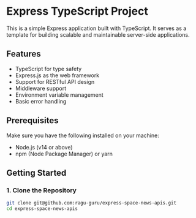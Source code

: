 # Express TypeScript Project

This is a simple Express application built with TypeScript. It serves as a template for building scalable and maintainable server-side applications.

## Features

- TypeScript for type safety
- Express.js as the web framework
- Support for RESTful API design
- Middleware support
- Environment variable management
- Basic error handling

## Prerequisites

Make sure you have the following installed on your machine:

- Node.js (v14 or above)
- npm (Node Package Manager) or yarn

## Getting Started

### 1. Clone the Repository

```bash
git clone git@github.com:ragu-guru/express-space-news-apis.git
cd express-space-news-apis
```
